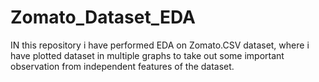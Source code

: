 # Zomato_Dataset_EDA

IN this repository i have performed EDA on Zomato.CSV dataset, where i have plotted dataset in multiple graphs
to take out some important observation from independent features of the dataset.
